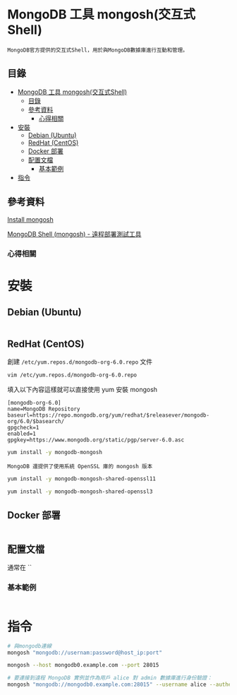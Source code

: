 # MongoDB 工具 mongosh(交互式Shell)

```
MongoDB官方提供的交互式Shell，用於與MongoDB數據庫進行互動和管理。
```

## 目錄

- [MongoDB 工具 mongosh(交互式Shell)](#mongodb-工具-mongosh交互式shell)
  - [目錄](#目錄)
  - [參考資料](#參考資料)
    - [心得相關](#心得相關)
- [安裝](#安裝)
  - [Debian (Ubuntu)](#debian-ubuntu)
  - [RedHat (CentOS)](#redhat-centos)
  - [Docker 部署](#docker-部署)
  - [配置文檔](#配置文檔)
    - [基本範例](#基本範例)
- [指令](#指令)

## 參考資料

[Install mongosh](https://www.mongodb.com/docs/mongodb-shell/install/#install-mongosh)

[MongoDB Shell (mongosh) - 遠程部署測試工具](https://www.mongodb.com/docs/mongodb-shell/)

### 心得相關

# 安裝

## Debian (Ubuntu)

```bash
```

## RedHat (CentOS)

創建 `/etc/yum.repos.d/mongodb-org-6.0.repo` 文件

```bash
vim /etc/yum.repos.d/mongodb-org-6.0.repo
```

填入以下內容這樣就可以直接使用 yum 安裝 mongosh

```repo
[mongodb-org-6.0]
name=MongoDB Repository
baseurl=https://repo.mongodb.org/yum/redhat/$releasever/mongodb-org/6.0/$basearch/
gpgcheck=1
enabled=1
gpgkey=https://www.mongodb.org/static/pgp/server-6.0.asc
```

```bash
yum install -y mongodb-mongosh
```

`MongoDB 還提供了使用系統 OpenSSL 庫的 mongosh 版本`

```bash
yum install -y mongodb-mongosh-shared-openssl11
```

```bash
yum install -y mongodb-mongosh-shared-openssl3
```

## Docker 部署

```yml
```

## 配置文檔

通常在 ``

### 基本範例

```
```

# 指令

```bash
# 與mongodb連線
mongosh "mongodb://usernam:password@host_ip:port"

mongosh --host mongodb0.example.com --port 28015

# 要連接到遠程 MongoDB 實例並作為用戶 alice 對 admin 數據庫進行身份驗證：
mongosh "mongodb://mongodb0.example.com:28015" --username alice --authenticationDatabase admin
```
